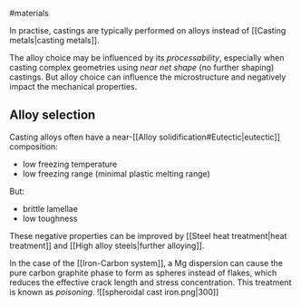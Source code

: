 #materials 

In practise, castings are typically performed on alloys instead of [[Casting metals|casting metals]].

The alloy choice may be influenced by its *processability*, especially when casting complex geometries using *near net shape* (no further shaping) castings. But alloy choice can influence the microstructure and negatively impact the mechanical properties.

## Alloy selection
Casting alloys often have a near-[[Alloy solidification#Eutectic|eutectic]] composition:
- low freezing temperature
- low freezing range (minimal plastic melting range)

But:
- brittle lamellae
- low toughness

These negative properties can be improved by [[Steel heat treatment|heat treatment]] and [[High alloy steels|further alloying]].

In the case of the [[Iron-Carbon system]], a $\mathrm{Mg}$ dispersion can cause the pure carbon graphite phase to form as spheres instead of flakes, which reduces the effective crack length and stress concentration. This treatment is known as *poisoning*.
![[spheroidal cast iron.png|300]]
